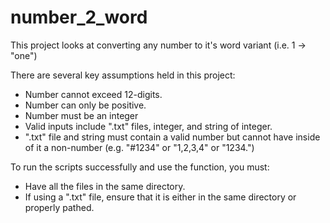# number_2_word

This project looks at converting any number to it's word variant (i.e. 1 -> "one")

There are several key assumptions held in this project:
- Number cannot exceed 12-digits.
- Number can only be positive.
- Number must be an integer
- Valid inputs include ".txt" files, integer, and string of integer. 
- ".txt" file and string must contain a valid number but cannot have inside of it a non-number (e.g. "#1234" or "1,2,3,4" or "1234.")  

To run the scripts successfully and use the function, you must:
- Have all the files in the same directory.
- If using a ".txt" file, ensure that it is either in the same directory or properly pathed.
